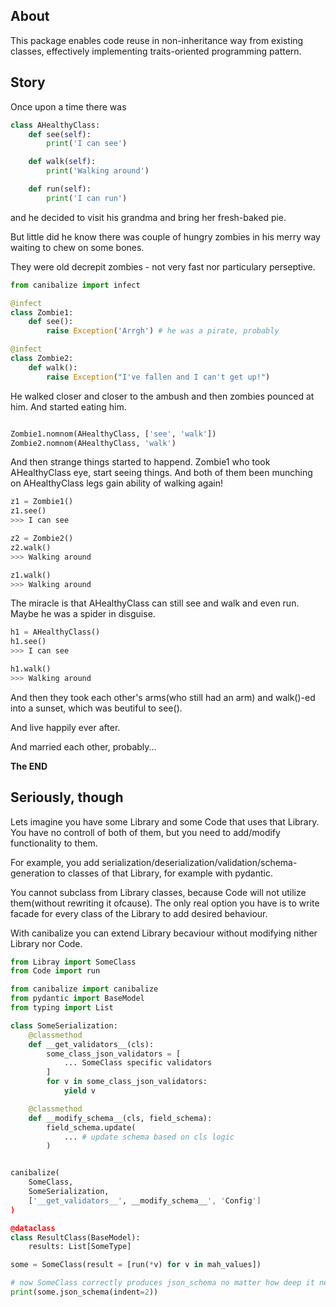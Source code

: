 ## About
This package enables code reuse in non-inheritance way from existing classes,
effectively implementing traits-oriented programming pattern.

## Story
Once upon a time there was 
```python 
class AHealthyClass:
    def see(self):
        print('I can see')

    def walk(self):
        print('Walking around')

    def run(self):
        print('I can run')
```
and he decided to visit his grandma and bring her fresh-baked pie.

But little did he know there was couple of hungry zombies in his merry way 
waiting to chew on some bones. 

They were old decrepit zombies - not very fast nor particulary perseptive.
```python
from canibalize import infect

@infect
class Zombie1:
    def see():
        raise Exception('Arrgh') # he was a pirate, probably

@infect
class Zombie2:
    def walk():
        raise Exception("I've fallen and I can't get up!")
```

He walked closer and closer to the ambush and then zombies pounced at him. And
started eating him.
```python

Zombie1.nomnom(AHealthyClass, ['see', 'walk'])
Zombie2.nomnom(AHealthyClass, 'walk')
```

And then strange things started to happend. Zombie1 who took AHealthyClass eye, 
start seeing things. And both of them been munching on AHealthyClass legs gain 
ability of walking again!
```python
z1 = Zombie1()
z1.see()
>>> I can see

z2 = Zombie2()
z2.walk()
>>> Walking around

z1.walk()
>>> Walking around
```

The miracle is that AHealthyClass can still see and walk and even run. 
Maybe he was a spider in disguise.
```python
h1 = AHealthyClass()
h1.see()
>>> I can see

h1.walk()
>>> Walking around

```

And then they took each other's arms(who still had an arm) and walk()-ed into
a sunset, which was beutiful to see().

And live happily ever after.

And married each other, probably...

**The END**


## Seriously, though
Lets imagine you have some Library and some Code that uses that Library.
You have no controll of both of them, but you need to add/modify functionality 
to them.

For example, you add serialization/deserialization/validation/schema-generation 
to classes of that Library, for example with pydantic.

You cannot subclass from Library classes, because Code will not utilize
them(without rewriting it ofcause). The only real option you have is to write
facade for every class of the Library to add desired behaviour.

With canibalize you can extend Library becaviour without modifying nither
Library nor Code.

```python
from Libray import SomeClass
from Code import run

from canibalize import canibalize
from pydantic import BaseModel
from typing import List

class SomeSerialization:
    @classmethod
    def __get_validators__(cls):
        some_class_json_validators = [
            ... SomeClass specific validators
        ]
        for v in some_class_json_validators:
            yield v

    @classmethod
    def __modify_schema__(cls, field_schema):
        field_schema.update(
            ... # update schema based on cls logic
        )


canibalize(
    SomeClass,
    SomeSerialization, 
    ['__get_validators__', __modify_schema__', 'Config']
)

@dataclass
class ResultClass(BaseModel):
    results: List[SomeType]

some = SomeClass(result = [run(*v) for v in mah_values])

# now SomeClass correctly produces json_schema no matter how deep it nested
print(some.json_schema(indent=2)) 
```
